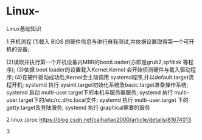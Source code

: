 # Linux-
Linux基础知识

1 开机流程
(1)载入	BIOS	的硬件信息与进行自我测试,并依据设置取得第一个可开机的设备;

(2)读取并执行第一个开机设备内MBR的bootLoader(亦即是grub2,spfdisk	等程序);
(3)依据	boot loader的设置载入Kernel,Kernel	会开始侦测硬件与载入驱动程序;
(4)在硬件驱动成功后,Kernel会主动调用	systemd程序,并以default.target流程开机;
      systemd	执行	sysinit.target初始化系统及basic.target准备操作系统;
      systemd	启动	multi-user.target下的本机与服务器服务;
      systemd	执行	multi-user.target下的/etc/rc.d/rc.local文件;
      systemd	执行	multi-user.target	下的getty.target及登陆服务;
      systemd	执行	graphical需要的服务





2 linux /proc
https://blog.csdn.net/caihaitao2000/article/details/81674013

3 
